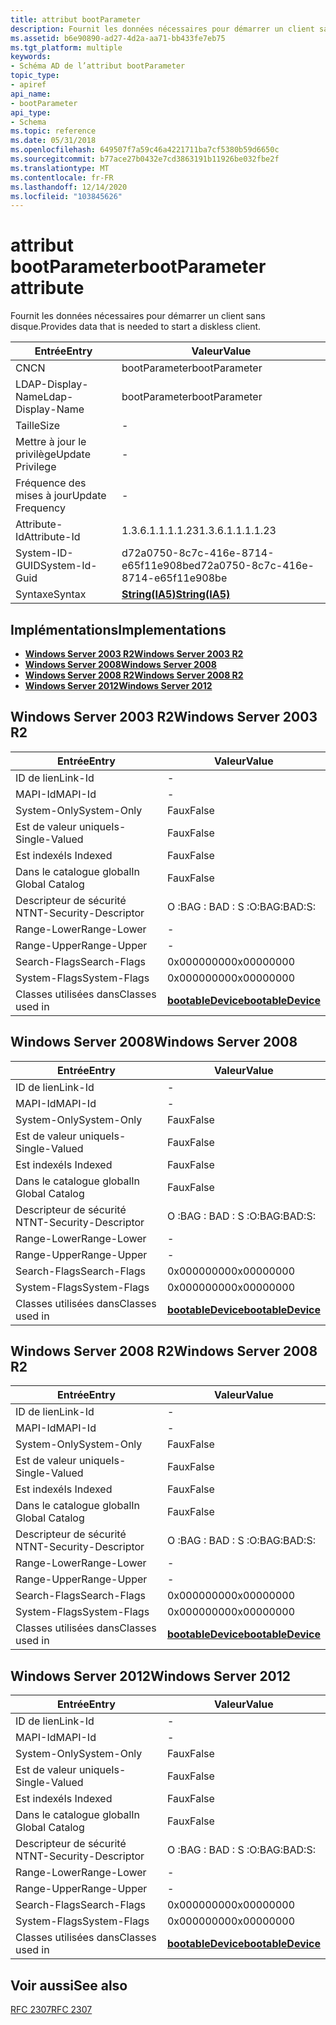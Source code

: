 ```yaml
---
title: attribut bootParameter
description: Fournit les données nécessaires pour démarrer un client sans disque.
ms.assetid: b6e90890-ad27-4d2a-aa71-bb433fe7eb75
ms.tgt_platform: multiple
keywords:
- Schéma AD de l’attribut bootParameter
topic_type:
- apiref
api_name:
- bootParameter
api_type:
- Schema
ms.topic: reference
ms.date: 05/31/2018
ms.openlocfilehash: 649507f7a59c46a4221711ba7cf5380b59d6650c
ms.sourcegitcommit: b77ace27b0432e7cd3863191b11926be032fbe2f
ms.translationtype: MT
ms.contentlocale: fr-FR
ms.lasthandoff: 12/14/2020
ms.locfileid: "103845626"
---
```

# <a name="bootparameter-attribute"></a><span data-ttu-id="7fc8e-104">attribut bootParameter</span><span class="sxs-lookup"><span data-stu-id="7fc8e-104">bootParameter attribute</span></span>

<span data-ttu-id="7fc8e-105">Fournit les données nécessaires pour démarrer un client sans disque.</span><span class="sxs-lookup"><span data-stu-id="7fc8e-105">Provides data that is needed to start a diskless client.</span></span>



| <span data-ttu-id="7fc8e-106">Entrée</span><span class="sxs-lookup"><span data-stu-id="7fc8e-106">Entry</span></span> | <span data-ttu-id="7fc8e-107">Valeur</span><span class="sxs-lookup"><span data-stu-id="7fc8e-107">Value</span></span> |
|-------------------|--------------------------------------|
| <span data-ttu-id="7fc8e-108">CN</span><span class="sxs-lookup"><span data-stu-id="7fc8e-108">CN</span></span>                | <span data-ttu-id="7fc8e-109">bootParameter</span><span class="sxs-lookup"><span data-stu-id="7fc8e-109">bootParameter</span></span>                        |
| <span data-ttu-id="7fc8e-110">LDAP-Display-Name</span><span class="sxs-lookup"><span data-stu-id="7fc8e-110">Ldap-Display-Name</span></span> | <span data-ttu-id="7fc8e-111">bootParameter</span><span class="sxs-lookup"><span data-stu-id="7fc8e-111">bootParameter</span></span>                        |
| <span data-ttu-id="7fc8e-112">Taille</span><span class="sxs-lookup"><span data-stu-id="7fc8e-112">Size</span></span>              | \-                                   |
| <span data-ttu-id="7fc8e-113">Mettre à jour le privilège</span><span class="sxs-lookup"><span data-stu-id="7fc8e-113">Update Privilege</span></span>  | \-                                   |
| <span data-ttu-id="7fc8e-114">Fréquence des mises à jour</span><span class="sxs-lookup"><span data-stu-id="7fc8e-114">Update Frequency</span></span>  | \-                                   |
| <span data-ttu-id="7fc8e-115">Attribute-Id</span><span class="sxs-lookup"><span data-stu-id="7fc8e-115">Attribute-Id</span></span>      | <span data-ttu-id="7fc8e-116">1.3.6.1.1.1.1.23</span><span class="sxs-lookup"><span data-stu-id="7fc8e-116">1.3.6.1.1.1.1.23</span></span>                     |
| <span data-ttu-id="7fc8e-117">System-ID-GUID</span><span class="sxs-lookup"><span data-stu-id="7fc8e-117">System-Id-Guid</span></span>    | <span data-ttu-id="7fc8e-118">d72a0750-8c7c-416e-8714-e65f11e908be</span><span class="sxs-lookup"><span data-stu-id="7fc8e-118">d72a0750-8c7c-416e-8714-e65f11e908be</span></span> |
| <span data-ttu-id="7fc8e-119">Syntaxe</span><span class="sxs-lookup"><span data-stu-id="7fc8e-119">Syntax</span></span>            | [<span data-ttu-id="7fc8e-120">**String(IA5)**</span><span class="sxs-lookup"><span data-stu-id="7fc8e-120">**String(IA5)**</span></span>](s-string-ia5.md)  |



## <a name="implementations"></a><span data-ttu-id="7fc8e-121">Implémentations</span><span class="sxs-lookup"><span data-stu-id="7fc8e-121">Implementations</span></span>

-   [<span data-ttu-id="7fc8e-122">**Windows Server 2003 R2**</span><span class="sxs-lookup"><span data-stu-id="7fc8e-122">**Windows Server 2003 R2**</span></span>](#windows-server-2003-r2)
-   [<span data-ttu-id="7fc8e-123">**Windows Server 2008**</span><span class="sxs-lookup"><span data-stu-id="7fc8e-123">**Windows Server 2008**</span></span>](#windows-server-2008)
-   [<span data-ttu-id="7fc8e-124">**Windows Server 2008 R2**</span><span class="sxs-lookup"><span data-stu-id="7fc8e-124">**Windows Server 2008 R2**</span></span>](#windows-server-2008-r2)
-   [<span data-ttu-id="7fc8e-125">**Windows Server 2012**</span><span class="sxs-lookup"><span data-stu-id="7fc8e-125">**Windows Server 2012**</span></span>](#windows-server-2012)

## <a name="windows-server-2003-r2"></a><span data-ttu-id="7fc8e-126">Windows Server 2003 R2</span><span class="sxs-lookup"><span data-stu-id="7fc8e-126">Windows Server 2003 R2</span></span>



| <span data-ttu-id="7fc8e-127">Entrée</span><span class="sxs-lookup"><span data-stu-id="7fc8e-127">Entry</span></span> | <span data-ttu-id="7fc8e-128">Valeur</span><span class="sxs-lookup"><span data-stu-id="7fc8e-128">Value</span></span> |
|------------------------|-------------------------------------------------------|
| <span data-ttu-id="7fc8e-129">ID de lien</span><span class="sxs-lookup"><span data-stu-id="7fc8e-129">Link-Id</span></span>                | \-                                                    |
| <span data-ttu-id="7fc8e-130">MAPI-Id</span><span class="sxs-lookup"><span data-stu-id="7fc8e-130">MAPI-Id</span></span>                | \-                                                    |
| <span data-ttu-id="7fc8e-131">System-Only</span><span class="sxs-lookup"><span data-stu-id="7fc8e-131">System-Only</span></span>            | <span data-ttu-id="7fc8e-132">Faux</span><span class="sxs-lookup"><span data-stu-id="7fc8e-132">False</span></span>                                                 |
| <span data-ttu-id="7fc8e-133">Est de valeur unique</span><span class="sxs-lookup"><span data-stu-id="7fc8e-133">Is-Single-Valued</span></span>       | <span data-ttu-id="7fc8e-134">Faux</span><span class="sxs-lookup"><span data-stu-id="7fc8e-134">False</span></span>                                                 |
| <span data-ttu-id="7fc8e-135">Est indexé</span><span class="sxs-lookup"><span data-stu-id="7fc8e-135">Is Indexed</span></span>             | <span data-ttu-id="7fc8e-136">Faux</span><span class="sxs-lookup"><span data-stu-id="7fc8e-136">False</span></span>                                                 |
| <span data-ttu-id="7fc8e-137">Dans le catalogue global</span><span class="sxs-lookup"><span data-stu-id="7fc8e-137">In Global Catalog</span></span>      | <span data-ttu-id="7fc8e-138">Faux</span><span class="sxs-lookup"><span data-stu-id="7fc8e-138">False</span></span>                                                 |
| <span data-ttu-id="7fc8e-139">Descripteur de sécurité NT</span><span class="sxs-lookup"><span data-stu-id="7fc8e-139">NT-Security-Descriptor</span></span> | <span data-ttu-id="7fc8e-140">O :BAG : BAD : S :</span><span class="sxs-lookup"><span data-stu-id="7fc8e-140">O:BAG:BAD:S:</span></span>                                          |
| <span data-ttu-id="7fc8e-141">Range-Lower</span><span class="sxs-lookup"><span data-stu-id="7fc8e-141">Range-Lower</span></span>            | \-                                                    |
| <span data-ttu-id="7fc8e-142">Range-Upper</span><span class="sxs-lookup"><span data-stu-id="7fc8e-142">Range-Upper</span></span>            | \-                                                    |
| <span data-ttu-id="7fc8e-143">Search-Flags</span><span class="sxs-lookup"><span data-stu-id="7fc8e-143">Search-Flags</span></span>           | <span data-ttu-id="7fc8e-144">0x00000000</span><span class="sxs-lookup"><span data-stu-id="7fc8e-144">0x00000000</span></span>                                            |
| <span data-ttu-id="7fc8e-145">System-Flags</span><span class="sxs-lookup"><span data-stu-id="7fc8e-145">System-Flags</span></span>           | <span data-ttu-id="7fc8e-146">0x00000000</span><span class="sxs-lookup"><span data-stu-id="7fc8e-146">0x00000000</span></span>                                            |
| <span data-ttu-id="7fc8e-147">Classes utilisées dans</span><span class="sxs-lookup"><span data-stu-id="7fc8e-147">Classes used in</span></span>        | [<span data-ttu-id="7fc8e-148">**bootableDevice**</span><span class="sxs-lookup"><span data-stu-id="7fc8e-148">**bootableDevice**</span></span>](c-bootabledevice.md)<br/> |



## <a name="windows-server-2008"></a><span data-ttu-id="7fc8e-149">Windows Server 2008</span><span class="sxs-lookup"><span data-stu-id="7fc8e-149">Windows Server 2008</span></span>



| <span data-ttu-id="7fc8e-150">Entrée</span><span class="sxs-lookup"><span data-stu-id="7fc8e-150">Entry</span></span> | <span data-ttu-id="7fc8e-151">Valeur</span><span class="sxs-lookup"><span data-stu-id="7fc8e-151">Value</span></span> |
|------------------------|-------------------------------------------------------|
| <span data-ttu-id="7fc8e-152">ID de lien</span><span class="sxs-lookup"><span data-stu-id="7fc8e-152">Link-Id</span></span>                | \-                                                    |
| <span data-ttu-id="7fc8e-153">MAPI-Id</span><span class="sxs-lookup"><span data-stu-id="7fc8e-153">MAPI-Id</span></span>                | \-                                                    |
| <span data-ttu-id="7fc8e-154">System-Only</span><span class="sxs-lookup"><span data-stu-id="7fc8e-154">System-Only</span></span>            | <span data-ttu-id="7fc8e-155">Faux</span><span class="sxs-lookup"><span data-stu-id="7fc8e-155">False</span></span>                                                 |
| <span data-ttu-id="7fc8e-156">Est de valeur unique</span><span class="sxs-lookup"><span data-stu-id="7fc8e-156">Is-Single-Valued</span></span>       | <span data-ttu-id="7fc8e-157">Faux</span><span class="sxs-lookup"><span data-stu-id="7fc8e-157">False</span></span>                                                 |
| <span data-ttu-id="7fc8e-158">Est indexé</span><span class="sxs-lookup"><span data-stu-id="7fc8e-158">Is Indexed</span></span>             | <span data-ttu-id="7fc8e-159">Faux</span><span class="sxs-lookup"><span data-stu-id="7fc8e-159">False</span></span>                                                 |
| <span data-ttu-id="7fc8e-160">Dans le catalogue global</span><span class="sxs-lookup"><span data-stu-id="7fc8e-160">In Global Catalog</span></span>      | <span data-ttu-id="7fc8e-161">Faux</span><span class="sxs-lookup"><span data-stu-id="7fc8e-161">False</span></span>                                                 |
| <span data-ttu-id="7fc8e-162">Descripteur de sécurité NT</span><span class="sxs-lookup"><span data-stu-id="7fc8e-162">NT-Security-Descriptor</span></span> | <span data-ttu-id="7fc8e-163">O :BAG : BAD : S :</span><span class="sxs-lookup"><span data-stu-id="7fc8e-163">O:BAG:BAD:S:</span></span>                                          |
| <span data-ttu-id="7fc8e-164">Range-Lower</span><span class="sxs-lookup"><span data-stu-id="7fc8e-164">Range-Lower</span></span>            | \-                                                    |
| <span data-ttu-id="7fc8e-165">Range-Upper</span><span class="sxs-lookup"><span data-stu-id="7fc8e-165">Range-Upper</span></span>            | \-                                                    |
| <span data-ttu-id="7fc8e-166">Search-Flags</span><span class="sxs-lookup"><span data-stu-id="7fc8e-166">Search-Flags</span></span>           | <span data-ttu-id="7fc8e-167">0x00000000</span><span class="sxs-lookup"><span data-stu-id="7fc8e-167">0x00000000</span></span>                                            |
| <span data-ttu-id="7fc8e-168">System-Flags</span><span class="sxs-lookup"><span data-stu-id="7fc8e-168">System-Flags</span></span>           | <span data-ttu-id="7fc8e-169">0x00000000</span><span class="sxs-lookup"><span data-stu-id="7fc8e-169">0x00000000</span></span>                                            |
| <span data-ttu-id="7fc8e-170">Classes utilisées dans</span><span class="sxs-lookup"><span data-stu-id="7fc8e-170">Classes used in</span></span>        | [<span data-ttu-id="7fc8e-171">**bootableDevice**</span><span class="sxs-lookup"><span data-stu-id="7fc8e-171">**bootableDevice**</span></span>](c-bootabledevice.md)<br/> |



## <a name="windows-server-2008-r2"></a><span data-ttu-id="7fc8e-172">Windows Server 2008 R2</span><span class="sxs-lookup"><span data-stu-id="7fc8e-172">Windows Server 2008 R2</span></span>



| <span data-ttu-id="7fc8e-173">Entrée</span><span class="sxs-lookup"><span data-stu-id="7fc8e-173">Entry</span></span> | <span data-ttu-id="7fc8e-174">Valeur</span><span class="sxs-lookup"><span data-stu-id="7fc8e-174">Value</span></span> |
|------------------------|-------------------------------------------------------|
| <span data-ttu-id="7fc8e-175">ID de lien</span><span class="sxs-lookup"><span data-stu-id="7fc8e-175">Link-Id</span></span>                | \-                                                    |
| <span data-ttu-id="7fc8e-176">MAPI-Id</span><span class="sxs-lookup"><span data-stu-id="7fc8e-176">MAPI-Id</span></span>                | \-                                                    |
| <span data-ttu-id="7fc8e-177">System-Only</span><span class="sxs-lookup"><span data-stu-id="7fc8e-177">System-Only</span></span>            | <span data-ttu-id="7fc8e-178">Faux</span><span class="sxs-lookup"><span data-stu-id="7fc8e-178">False</span></span>                                                 |
| <span data-ttu-id="7fc8e-179">Est de valeur unique</span><span class="sxs-lookup"><span data-stu-id="7fc8e-179">Is-Single-Valued</span></span>       | <span data-ttu-id="7fc8e-180">Faux</span><span class="sxs-lookup"><span data-stu-id="7fc8e-180">False</span></span>                                                 |
| <span data-ttu-id="7fc8e-181">Est indexé</span><span class="sxs-lookup"><span data-stu-id="7fc8e-181">Is Indexed</span></span>             | <span data-ttu-id="7fc8e-182">Faux</span><span class="sxs-lookup"><span data-stu-id="7fc8e-182">False</span></span>                                                 |
| <span data-ttu-id="7fc8e-183">Dans le catalogue global</span><span class="sxs-lookup"><span data-stu-id="7fc8e-183">In Global Catalog</span></span>      | <span data-ttu-id="7fc8e-184">Faux</span><span class="sxs-lookup"><span data-stu-id="7fc8e-184">False</span></span>                                                 |
| <span data-ttu-id="7fc8e-185">Descripteur de sécurité NT</span><span class="sxs-lookup"><span data-stu-id="7fc8e-185">NT-Security-Descriptor</span></span> | <span data-ttu-id="7fc8e-186">O :BAG : BAD : S :</span><span class="sxs-lookup"><span data-stu-id="7fc8e-186">O:BAG:BAD:S:</span></span>                                          |
| <span data-ttu-id="7fc8e-187">Range-Lower</span><span class="sxs-lookup"><span data-stu-id="7fc8e-187">Range-Lower</span></span>            | \-                                                    |
| <span data-ttu-id="7fc8e-188">Range-Upper</span><span class="sxs-lookup"><span data-stu-id="7fc8e-188">Range-Upper</span></span>            | \-                                                    |
| <span data-ttu-id="7fc8e-189">Search-Flags</span><span class="sxs-lookup"><span data-stu-id="7fc8e-189">Search-Flags</span></span>           | <span data-ttu-id="7fc8e-190">0x00000000</span><span class="sxs-lookup"><span data-stu-id="7fc8e-190">0x00000000</span></span>                                            |
| <span data-ttu-id="7fc8e-191">System-Flags</span><span class="sxs-lookup"><span data-stu-id="7fc8e-191">System-Flags</span></span>           | <span data-ttu-id="7fc8e-192">0x00000000</span><span class="sxs-lookup"><span data-stu-id="7fc8e-192">0x00000000</span></span>                                            |
| <span data-ttu-id="7fc8e-193">Classes utilisées dans</span><span class="sxs-lookup"><span data-stu-id="7fc8e-193">Classes used in</span></span>        | [<span data-ttu-id="7fc8e-194">**bootableDevice**</span><span class="sxs-lookup"><span data-stu-id="7fc8e-194">**bootableDevice**</span></span>](c-bootabledevice.md)<br/> |



## <a name="windows-server-2012"></a><span data-ttu-id="7fc8e-195">Windows Server 2012</span><span class="sxs-lookup"><span data-stu-id="7fc8e-195">Windows Server 2012</span></span>



| <span data-ttu-id="7fc8e-196">Entrée</span><span class="sxs-lookup"><span data-stu-id="7fc8e-196">Entry</span></span> | <span data-ttu-id="7fc8e-197">Valeur</span><span class="sxs-lookup"><span data-stu-id="7fc8e-197">Value</span></span> |
|------------------------|-------------------------------------------------------|
| <span data-ttu-id="7fc8e-198">ID de lien</span><span class="sxs-lookup"><span data-stu-id="7fc8e-198">Link-Id</span></span>                | \-                                                    |
| <span data-ttu-id="7fc8e-199">MAPI-Id</span><span class="sxs-lookup"><span data-stu-id="7fc8e-199">MAPI-Id</span></span>                | \-                                                    |
| <span data-ttu-id="7fc8e-200">System-Only</span><span class="sxs-lookup"><span data-stu-id="7fc8e-200">System-Only</span></span>            | <span data-ttu-id="7fc8e-201">Faux</span><span class="sxs-lookup"><span data-stu-id="7fc8e-201">False</span></span>                                                 |
| <span data-ttu-id="7fc8e-202">Est de valeur unique</span><span class="sxs-lookup"><span data-stu-id="7fc8e-202">Is-Single-Valued</span></span>       | <span data-ttu-id="7fc8e-203">Faux</span><span class="sxs-lookup"><span data-stu-id="7fc8e-203">False</span></span>                                                 |
| <span data-ttu-id="7fc8e-204">Est indexé</span><span class="sxs-lookup"><span data-stu-id="7fc8e-204">Is Indexed</span></span>             | <span data-ttu-id="7fc8e-205">Faux</span><span class="sxs-lookup"><span data-stu-id="7fc8e-205">False</span></span>                                                 |
| <span data-ttu-id="7fc8e-206">Dans le catalogue global</span><span class="sxs-lookup"><span data-stu-id="7fc8e-206">In Global Catalog</span></span>      | <span data-ttu-id="7fc8e-207">Faux</span><span class="sxs-lookup"><span data-stu-id="7fc8e-207">False</span></span>                                                 |
| <span data-ttu-id="7fc8e-208">Descripteur de sécurité NT</span><span class="sxs-lookup"><span data-stu-id="7fc8e-208">NT-Security-Descriptor</span></span> | <span data-ttu-id="7fc8e-209">O :BAG : BAD : S :</span><span class="sxs-lookup"><span data-stu-id="7fc8e-209">O:BAG:BAD:S:</span></span>                                          |
| <span data-ttu-id="7fc8e-210">Range-Lower</span><span class="sxs-lookup"><span data-stu-id="7fc8e-210">Range-Lower</span></span>            | \-                                                    |
| <span data-ttu-id="7fc8e-211">Range-Upper</span><span class="sxs-lookup"><span data-stu-id="7fc8e-211">Range-Upper</span></span>            | \-                                                    |
| <span data-ttu-id="7fc8e-212">Search-Flags</span><span class="sxs-lookup"><span data-stu-id="7fc8e-212">Search-Flags</span></span>           | <span data-ttu-id="7fc8e-213">0x00000000</span><span class="sxs-lookup"><span data-stu-id="7fc8e-213">0x00000000</span></span>                                            |
| <span data-ttu-id="7fc8e-214">System-Flags</span><span class="sxs-lookup"><span data-stu-id="7fc8e-214">System-Flags</span></span>           | <span data-ttu-id="7fc8e-215">0x00000000</span><span class="sxs-lookup"><span data-stu-id="7fc8e-215">0x00000000</span></span>                                            |
| <span data-ttu-id="7fc8e-216">Classes utilisées dans</span><span class="sxs-lookup"><span data-stu-id="7fc8e-216">Classes used in</span></span>        | [<span data-ttu-id="7fc8e-217">**bootableDevice**</span><span class="sxs-lookup"><span data-stu-id="7fc8e-217">**bootableDevice**</span></span>](c-bootabledevice.md)<br/> |



## <a name="see-also"></a><span data-ttu-id="7fc8e-218">Voir aussi</span><span class="sxs-lookup"><span data-stu-id="7fc8e-218">See also</span></span>

<dl> <dt>

[<span data-ttu-id="7fc8e-219">RFC 2307</span><span class="sxs-lookup"><span data-stu-id="7fc8e-219">RFC 2307</span></span>](https://www.ietf.org/rfc/rfc2307.txt)
</dt> </dl>

 

 





